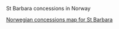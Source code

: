 St Barbara concessions in Norway

 [Norwegian concessions map for St Barbara](../../norway/d-stb-norway.html)
